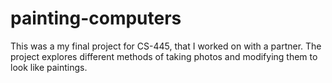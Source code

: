 # painting-computers
This was a my final project for CS-445, that I worked on with a partner. The project explores different methods of taking photos and modifying them to look like paintings. 
